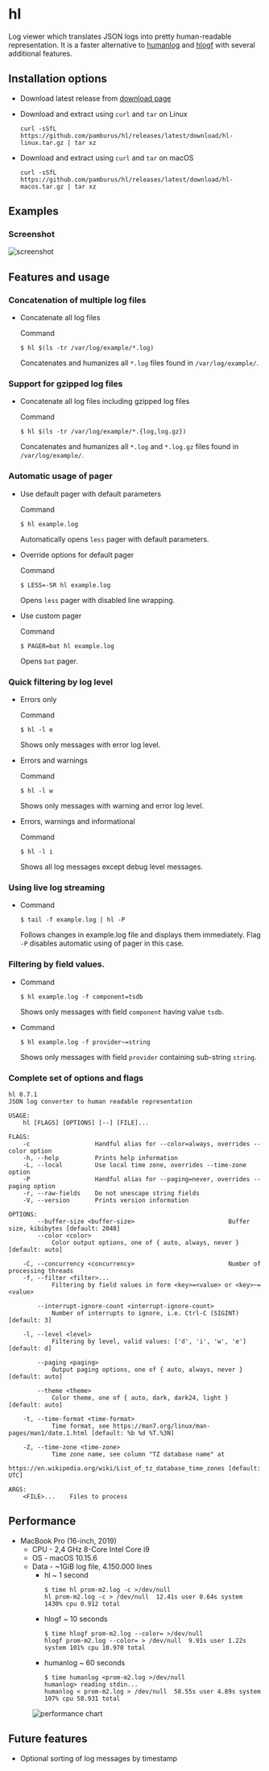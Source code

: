 # hl
Log viewer which translates JSON logs into pretty human-readable representation. It is a faster alternative to [humanlog](https://github.com/aybabtme/humanlog) and [hlogf](https://github.com/ssgreg/hlogf) with several additional features.

## Installation options

* Download latest release from [download page](https://github.com/pamburus/hl/releases/latest)

* Download and extract using `curl` and `tar` on Linux

    ```
    curl -sSfL https://github.com/pamburus/hl/releases/latest/download/hl-linux.tar.gz | tar xz
    ```

* Download and extract using `curl` and `tar` on macOS

    ```
    curl -sSfL https://github.com/pamburus/hl/releases/latest/download/hl-macos.tar.gz | tar xz
    ```

## Examples

### Screenshot

![screenshot](doc/screenshot.png)

## Features and usage

### Concatenation of multiple log files

- Concatenate all log files

    Command

    ```
    $ hl $(ls -tr /var/log/example/*.log)
    ```
    Concatenates and humanizes all `*.log` files found in `/var/log/example/`.

### Support for gzipped log files

- Concatenate all log files including gzipped log files

    Command

    ```
    $ hl $(ls -tr /var/log/example/*.{log,log.gz})
    ```
    Concatenates and humanizes all `*.log` and `*.log.gz` files found in `/var/log/example/`.

### Automatic usage of pager

- Use default pager with default parameters

    Command

    ```
    $ hl example.log
    ```
    Automatically opens `less` pager with default parameters.

- Override options for default pager
    
    Command

    ```
    $ LESS=-SR hl example.log
    ```
    Opens `less` pager with disabled line wrapping.

- Use custom pager
    
    Command

    ```
    $ PAGER=bat hl example.log
    ```
    Opens `bat` pager.

### Quick filtering by log level

- Errors only

    Command 

    ```
    $ hl -l e
    ```

    Shows only messages with error log level.

- Errors and warnings

    Command 

    ```
    $ hl -l w
    ```
    Shows only messages with warning and error log level.

- Errors, warnings and informational

    Command 

    ```
    $ hl -l i
    ```
    Shows all log messages except debug level messages.

### Using live log streaming

- Command

    ```
    $ tail -f example.log | hl -P
    ```
    Follows changes in example.log file and displays them immediately.
    Flag `-P` disables automatic using of pager in this case.


### Filtering by field values.

- Command

    ```
    $ hl example.log -f component=tsdb
    ```
    Shows only messages with field `component` having value `tsdb`.

- Command

    ```
    $ hl example.log -f provider~=string
    ```
    Shows only messages with field `provider` containing sub-string `string`.


### Complete set of options and flags

```
hl 0.7.1
JSON log converter to human readable representation

USAGE:
    hl [FLAGS] [OPTIONS] [--] [FILE]...

FLAGS:
    -c                  Handful alias for --color=always, overrides --color option
    -h, --help          Prints help information
    -L, --local         Use local time zone, overrides --time-zone option
    -P                  Handful alias for --paging=never, overrides --paging option
    -r, --raw-fields    Do not unescape string fields
    -V, --version       Prints version information

OPTIONS:
        --buffer-size <buffer-size>                          Buffer size, kibibytes [default: 2048]
        --color <color>
            Color output options, one of { auto, always, never } [default: auto]

    -C, --concurrency <concurrency>                          Number of processing threads
    -f, --filter <filter>...
            Filtering by field values in form <key>=<value> or <key>~=<value>

        --interrupt-ignore-count <interrupt-ignore-count>
            Number of interrupts to ignore, i.e. Ctrl-C (SIGINT) [default: 3]

    -l, --level <level>
            Filtering by level, valid values: ['d', 'i', 'w', 'e'] [default: d]

        --paging <paging>
            Output paging options, one of { auto, always, never } [default: auto]

        --theme <theme>
            Color theme, one of { auto, dark, dark24, light } [default: auto]

    -t, --time-format <time-format>
            Time format, see https://man7.org/linux/man-pages/man1/date.1.html [default: %b %d %T.%3N]

    -Z, --time-zone <time-zone>
            Time zone name, see column "TZ database name" at
            https://en.wikipedia.org/wiki/List_of_tz_database_time_zones [default: UTC]

ARGS:
    <FILE>...    Files to process
```

## Performance

* MacBook Pro (16-inch, 2019)
    * CPU - 2,4 GHz 8-Core Intel Core i9
    * OS - macOS 10.15.6
    * Data - ~1GiB log file, 4.150.000 lines
        * hl ~ 1 second
            ```
            $ time hl prom-m2.log -c >/dev/null
            hl prom-m2.log -c > /dev/null  12.41s user 0.64s system 1430% cpu 0.912 total
            ```
        * hlogf ~ 10 seconds
            ```
            $ time hlogf prom-m2.log --color= >/dev/null
            hlogf prom-m2.log --color= > /dev/null  9.91s user 1.22s system 101% cpu 10.970 total
            ```
        * humanlog ~ 60 seconds
            ```
            $ time humanlog <prom-m2.log >/dev/null
            humanlog> reading stdin...
            humanlog < prom-m2.log > /dev/null  58.55s user 4.89s system 107% cpu 58.931 total
            ```
        ![performance chart](doc/performance-chart.png)

## Future features

- Optional sorting of log messages by timestamp

